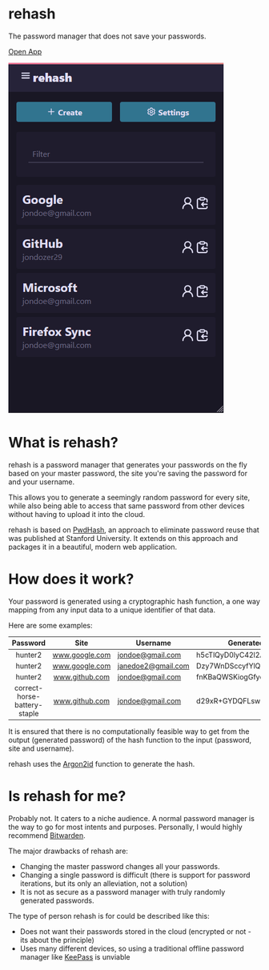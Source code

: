 # rehash

The password manager that does not save your passwords.

[Open App](https://app.rehash.one)

![Demo](./docs/demo.gif)

# What is rehash?

rehash is a password manager that generates your passwords on the fly based on your master password, the site you're saving the password for and your username.

This allows you to generate a seemingly random password for every site, while also being able to access that same password from other devices without having to upload it into the cloud.

rehash is based on [PwdHash](https://crypto.stanford.edu/PwdHash/), an approach to eliminate password reuse that was published at Stanford University. It extends on this approach and packages it in a beautiful, modern web application.

# How does it work?

Your password is generated using a cryptographic hash function, a one way mapping from any input data to a unique identifier of that data.

Here are some examples:

|           Password           |      Site      | Username           | Generated Password               |
| :--------------------------: | :------------: | ------------------ | -------------------------------- |
|           hunter2            | www.google.com | jondoe@gmail.com   | h5cTlQyD0lyC42l2A6im6evdb4PAlTNS |
|           hunter2            | www.google.com | janedoe2@gmail.com | Dzy7WnDSccyfYlQ1D5zZa3ug+2T/6q/L |
|           hunter2            | www.github.com | jondoe@gmail.com   | fnKBaQWSKiogGfyq4IzramxB8bgxY/B/ |
| correct-horse-battery-staple | www.github.com | jondoe@gmail.com   | d29xR+GYDQFLswzxDyjYI/ZVZ/ws9wqj |

It is ensured that there is no computationally feasible way to get from the output (generated password) of the hash function to the input (password, site and username).

rehash uses the [Argon2id](https://github.com/P-H-C/phc-winner-argon2) function to generate the hash.

# Is rehash for me?

Probably not. It caters to a niche audience. A normal password manager is the way to go for most intents and purposes. Personally, I would highly recommend [Bitwarden](https://bitwarden.com/).

The major drawbacks of rehash are:

- Changing the master password changes all your passwords.
- Changing a single password is difficult (there is support for password iterations, but its only an alleviation, not a solution)
- It is not as secure as a password manager with truly randomly generated passwords.

The type of person rehash is for could be described like this:

- Does not want their passwords stored in the cloud (encrypted or not - its about the principle)
- Uses many different devices, so using a traditional offline password manager like [KeePass](https://keepassxc.org/) is unviable
